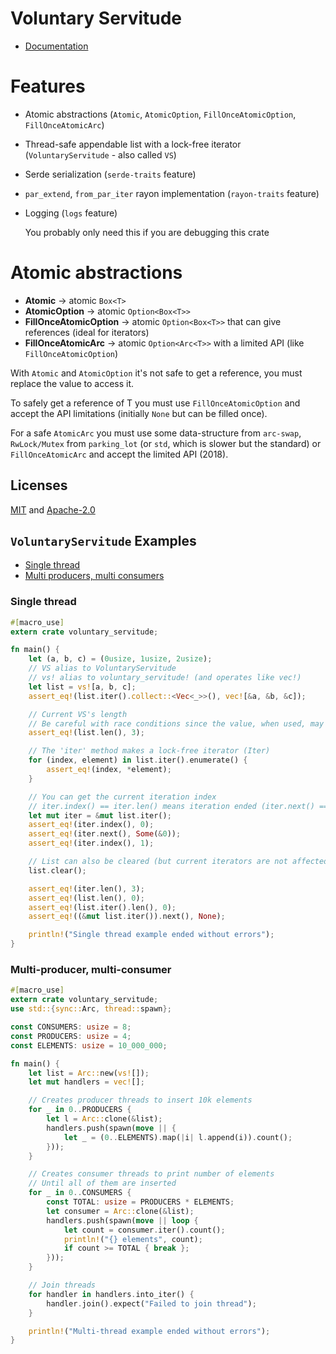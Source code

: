 # Voluntary Servitude

* [Documentation](https://docs.rs/voluntary-servitude/4.0.5/voluntary-servitude)

# Features
 - Atomic abstractions (`Atomic`, `AtomicOption`, `FillOnceAtomicOption`, `FillOnceAtomicArc`)
 - Thread-safe appendable list with a lock-free iterator (`VoluntaryServitude` - also called `VS`)
 - Serde serialization (`serde-traits` feature)
 - `par_extend`, `from_par_iter` rayon implementation (`rayon-traits` feature)
 - Logging (`logs` feature)

    You probably only need this if you are debugging this crate

# Atomic abstractions
 - **Atomic** -> atomic `Box<T>`
 - **AtomicOption** -> atomic `Option<Box<T>>`
 - **FillOnceAtomicOption** -> atomic `Option<Box<T>>` that can give references (ideal for iterators)
 - **FillOnceAtomicArc** -> atomic `Option<Arc<T>>` with a limited API (like `FillOnceAtomicOption`)

With `Atomic` and `AtomicOption` it's not safe to get a reference, you must replace the value to access it.

To safely get a reference of T you must use `FillOnceAtomicOption` and accept the API limitations (initially `None` but can be filled once).

For a safe `AtomicArc` you must use some data-structure from `arc-swap`, `RwLock/Mutex` from `parking_lot` (or `std`, which is slower but the standard) or `FillOnceAtomicArc` and accept the limited API (2018).

## Licenses

[MIT](master/license/MIT) and [Apache-2.0](master/license/APACHE)

## `VoluntaryServitude` Examples

- [Single thread](#single-thread)
- [Multi producers, multi consumers](#multi-producers-multi-consumers)

### Single thread

```rust
#[macro_use]
extern crate voluntary_servitude;

fn main() {
    let (a, b, c) = (0usize, 1usize, 2usize);
    // VS alias to VoluntaryServitude
    // vs! alias to voluntary_servitude! (and operates like vec!)
    let list = vs![a, b, c];
    assert_eq!(list.iter().collect::<Vec<_>>(), vec![&a, &b, &c]);

    // Current VS's length
    // Be careful with race conditions since the value, when used, may not be true anymore
    assert_eq!(list.len(), 3);

    // The 'iter' method makes a lock-free iterator (Iter)
    for (index, element) in list.iter().enumerate() {
        assert_eq!(index, *element);
    }

    // You can get the current iteration index
    // iter.index() == iter.len() means iteration ended (iter.next() == None)
    let mut iter = &mut list.iter();
    assert_eq!(iter.index(), 0);
    assert_eq!(iter.next(), Some(&0));
    assert_eq!(iter.index(), 1);

    // List can also be cleared (but current iterators are not affected)
    list.clear();

    assert_eq!(iter.len(), 3);
    assert_eq!(list.len(), 0);
    assert_eq!(list.iter().len(), 0);
    assert_eq!((&mut list.iter()).next(), None);

    println!("Single thread example ended without errors");
}
```

### Multi-producer, multi-consumer

```rust
#[macro_use]
extern crate voluntary_servitude;
use std::{sync::Arc, thread::spawn};

const CONSUMERS: usize = 8;
const PRODUCERS: usize = 4;
const ELEMENTS: usize = 10_000_000;

fn main() {
    let list = Arc::new(vs![]);
    let mut handlers = vec![];

    // Creates producer threads to insert 10k elements
    for _ in 0..PRODUCERS {
        let l = Arc::clone(&list);
        handlers.push(spawn(move || {
            let _ = (0..ELEMENTS).map(|i| l.append(i)).count();
        }));
    }

    // Creates consumer threads to print number of elements
    // Until all of them are inserted
    for _ in 0..CONSUMERS {
        const TOTAL: usize = PRODUCERS * ELEMENTS;
        let consumer = Arc::clone(&list);
        handlers.push(spawn(move || loop {
            let count = consumer.iter().count();
            println!("{} elements", count);
            if count >= TOTAL { break };
        }));
    }

    // Join threads
    for handler in handlers.into_iter() {
        handler.join().expect("Failed to join thread");
    }

    println!("Multi-thread example ended without errors");
}
```
